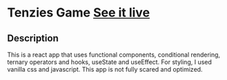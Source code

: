 # Tenzies Game [See it live](https://fluffy-horse-c345d1.netlify.app/)
## Description
This is a react app that uses functional components, conditional rendering, ternary operators and hooks, useState and useEffect. For styling, I used vanilla css and javascript. This app is not fully scared and optimized.
